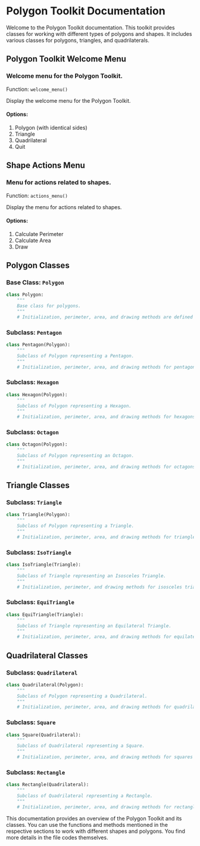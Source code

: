 # Polygon Toolkit Documentation

Welcome to the Polygon Toolkit documentation. This toolkit provides classes for working with different types of polygons and shapes. It includes various classes for polygons, triangles, and quadrilaterals.

## Polygon Toolkit Welcome Menu

### Welcome menu for the Polygon Toolkit.

Function: `welcome_menu()`

Display the welcome menu for the Polygon Toolkit.

#### Options:

1. Polygon (with identical sides)
2. Triangle
3. Quadrilateral
4. Quit

## Shape Actions Menu

### Menu for actions related to shapes.

Function: `actions_menu()`

Display the menu for actions related to shapes.

#### Options:

1. Calculate Perimeter
2. Calculate Area
3. Draw

## Polygon Classes

### Base Class: `Polygon`

```python
class Polygon:
    """
    Base class for polygons.
    """
    # Initialization, perimeter, area, and drawing methods are defined here.
```

### Subclass: `Pentagon`

```python
class Pentagon(Polygon):
    """
    Subclass of Polygon representing a Pentagon.
    """
    # Initialization, perimeter, area, and drawing methods for pentagons are defined here.
```

### Subclass: `Hexagon`

```python
class Hexagon(Polygon):
    """
    Subclass of Polygon representing a Hexagon.
    """
    # Initialization, perimeter, area, and drawing methods for hexagons are defined here.
```

### Subclass: `Octagon`

```python
class Octagon(Polygon):
    """
    Subclass of Polygon representing an Octagon.
    """
    # Initialization, perimeter, area, and drawing methods for octagons are defined here.
```

## Triangle Classes

### Subclass: `Triangle`

```python
class Triangle(Polygon):
    """
    Subclass of Polygon representing a Triangle.
    """
    # Initialization, perimeter, area, and drawing methods for triangles are defined here.
```

### Subclass: `IsoTriangle`

```python
class IsoTriangle(Triangle):
    """
    Subclass of Triangle representing an Isosceles Triangle.
    """
    # Initialization, perimeter, and drawing methods for isosceles triangles are defined here.
```

### Subclass: `EquiTriangle`

```python
class EquiTriangle(Triangle):
    """
    Subclass of Triangle representing an Equilateral Triangle.
    """
    # Initialization, perimeter, area, and drawing methods for equilateral triangles are defined here.
```

## Quadrilateral Classes

### Subclass: `Quadrilateral`

```python
class Quadrilateral(Polygon):
    """
    Subclass of Polygon representing a Quadrilateral.
    """
    # Initialization, perimeter, area, and drawing methods for quadrilaterals are defined here.
```

### Subclass: `Square`

```python
class Square(Quadrilateral):
    """
    Subclass of Quadrilateral representing a Square.
    """
    # Initialization, perimeter, area, and drawing methods for squares are defined here.
```

### Subclass: `Rectangle`

```python
class Rectangle(Quadrilateral):
    """
    Subclass of Quadrilateral representing a Rectangle.
    """
    # Initialization, perimeter, area, and drawing methods for rectangles are defined here.
```

This documentation provides an overview of the Polygon Toolkit and its classes. You can use the functions and methods mentioned in the respective sections to work with different shapes and polygons. You find more details in the file codes themselves.